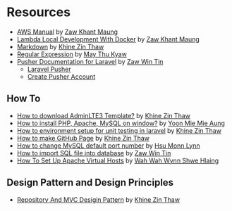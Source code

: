 # Resources

- [AWS Manual](https://github.com/scm-developers/resources/raw/main/docs/AWS_Manual.xlsx) by [Zaw Khant Maung](https://github.com/zawkhantmaung-scm)
- [Lambda Local Development With Docker](https://github.com/scm-developers/resources/raw/main/docs/Lambda%20Local%20Development%20With%20Docker.xlsx) by [Zaw Khant Maung](https://github.com/zawkhantmaung-scm)
- [Markdown](https://github.com/scm-developers/resources/raw/main/docs/Markdown%20Documentation.docx) by [Khine Zin Thaw](https://github.com/KhineZinThaw7)
- [Regular Expression](https://github.com/scm-developers/resources/raw/main/docs/RegularExpressionsManual.xlsx) by [May Thu Kyaw](https://github.com/MayThuKyaw010618)
- [Pusher Documentation for Laravel](Pusher%20Sample%20Doc/Laravel_Pusher.md) by [Zaw Win Tin](https://github.com/ZawWinTin-SCM)
    - [Laravel Pusher](Pusher%20Sample%20Doc/Laravel_Pusher.md)
    - [Create Pusher Account](Pusher%20Sample%20Doc/Create_Pusher_Account.md) 

## How To

- [How to download AdminLTE3 Template?](https://github.com/scm-developers/resources/raw/main/docs/How%20to%20download%20AdminLTE3%20Template.docx) by [Khine Zin Thaw](https://github.com/KhineZinThaw7)
- [How to install PHP, Apache, MySQL on window?](https://github.com/scm-developers/resources/raw/main/docs/PHP,%20Apache,%20Mysql%20download%20Updated.pptx) by [Yoon Mie Mie Aung](https://github.com/Yoonmie)
- [How to environment setup for unit testing in laravel](https://github.com/scm-developers/resources/raw/main/docs/How%20to%20environment%20setup%20for%20unit%20testing%20in%20Laravel.docx) by [Khine Zin Thaw](https://github.com/KhineZinThaw7)
- [How to make GitHub Page](https://github.com/scm-developers/resources/raw/main/docs/How%20to%20make%20GitHub%20Page%20for%20your%20repository.docx) by [Khine Zin Thaw](https://github.com/KhineZinThaw7)
- [How to change MySQL default port number](https://github.com/scm-developers/resources/raw/main/docs/How%20to%20Change%20MySQL%20Default%20Port%20Number.pdf) by [Hsu Monn Lynn](https://github.com/HsuMonLynn)
- [How to import SQL file into database](https://github.com/scm-developers/resources/raw/main/docs/How%20to%20Import%20SQL%20File%20into%20Database.pdf) by [Zaw Win Tin](https://github.com/ZawWinTin-SCM)
- [How To Set Up Apache Virtual Hosts](https://github.com/scm-developers/resources/raw/main/docs/How%20To%20Set%20Up%20Apache%20Virtual%20Hosts.pdf) by [Wah Wah Wynn Shwe Hlaing](https://github.com/WahWahWynnShweHlaing)

## Design Pattern and Design Principles

- [Repository And MVC Desigin Pattern](https://github.com/scm-developers/resources/raw/main/docs/Repository%20Design%20Pattern%20and%20MVC.docx) by [Khine Zin Thaw](https://github.com/KhineZinThaw7)